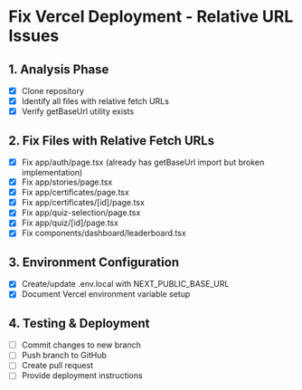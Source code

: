 # Fix Vercel Deployment - Relative URL Issues

## 1. Analysis Phase
- [x] Clone repository
- [x] Identify all files with relative fetch URLs
- [x] Verify getBaseUrl utility exists

## 2. Fix Files with Relative Fetch URLs
- [x] Fix app/auth/page.tsx (already has getBaseUrl import but broken implementation)
- [x] Fix app/stories/page.tsx
- [x] Fix app/certificates/page.tsx
- [x] Fix app/certificates/[id]/page.tsx
- [x] Fix app/quiz-selection/page.tsx
- [x] Fix app/quiz/[id]/page.tsx
- [x] Fix components/dashboard/leaderboard.tsx

## 3. Environment Configuration
- [x] Create/update .env.local with NEXT_PUBLIC_BASE_URL
- [x] Document Vercel environment variable setup

## 4. Testing & Deployment
- [ ] Commit changes to new branch
- [ ] Push branch to GitHub
- [ ] Create pull request
- [ ] Provide deployment instructions